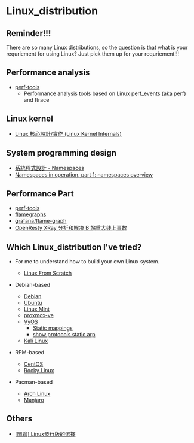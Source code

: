 # Linux_distribution

## Reminder!!!

There are so many Linux distributions, so the question is that what is your requriement for using Linux?
Just pick them up for your requriement!!!

## Performance analysis

* [perf-tools](https://github.com/brendangregg/perf-tools)
    * Performance analysis tools based on Linux perf_events (aka perf) and ftrace

## Linux kernel

* [Linux 核心設計/實作 (Linux Kernel Internals)](http://wiki.csie.ncku.edu.tw/linux/schedule)

## System programming design

* [系統程式設計 - Namespaces](https://hackmd.io/@0xff07/r1wCFz0ut)
* [Namespaces in operation, part 1: namespaces overview](https://lwn.net/Articles/531114/)

## Performance Part

* [perf-tools](https://github.com/brendangregg/perf-tools)
* [flamegraphs](https://www.brendangregg.com/flamegraphs.html)
* [grafana/flame-graph](https://grafana.com/docs/grafana/latest/panels-visualizations/visualizations/flame-graph/)
* [OpenResty XRay 分析和解决 B 站重大线上事故](https://blog.openresty.com.cn/cn/bilibili-xray-incident/)

## Which Linux_distribution I've tried?

* For me to understand how to build your own Linux system.
    * [Linux From Scratch](https://www.linuxfromscratch.org/)

* Debian-based
    * [Debian](https://www.debian.org/)
    * [Ubuntu](https://ubuntu.com/)
    * [Linux Mint](https://linuxmint.com/)
    * [proxmox-ve](https://www.proxmox.com/en/proxmox-ve)
    * [VyOS](https://docs.vyos.io/en/equuleus/contributing/build-vyos.html)
        * [Static mappings](https://docs.vyos.io/en/equuleus/configuration/service/dhcp-server.html#static-mappings)
        * [show protocols static arp](https://docs.vyos.io/en/equuleus/configuration/protocols/static.html#operation)
    * [Kali Linux](https://www.kali.org/)

* RPM-based
    * [CentOS](https://www.centos.org/)
    * [Rocky Linux](https://rockylinux.org/zh_TW/)

* Pacman-based
    * [Arch Linux](https://archlinux.org/)
    * [Manjaro](https://manjaro.org/)

## Others

* [[閒聊] Linux發行版的選擇](https://www.ptt.cc/bbs/Linux/M.1680031201.A.A70.html)
